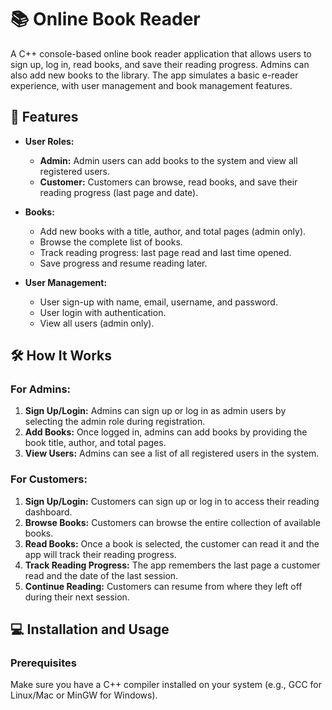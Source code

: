 # 📚 Online Book Reader

A C++ console-based online book reader application that allows users to sign up, log in, read books, and save their reading progress. Admins can also add new books to the library. The app simulates a basic e-reader experience, with user management and book management features.

## 🚀 Features

- **User Roles:**
  - **Admin:** Admin users can add books to the system and view all registered users.
  - **Customer:** Customers can browse, read books, and save their reading progress (last page and date).
  
- **Books:**
  - Add new books with a title, author, and total pages (admin only).
  - Browse the complete list of books.
  - Track reading progress: last page read and last time opened.
  - Save progress and resume reading later.

- **User Management:**
  - User sign-up with name, email, username, and password.
  - User login with authentication.
  - View all users (admin only).
  
## 🛠️ How It Works

### For Admins:
1. **Sign Up/Login:** Admins can sign up or log in as admin users by selecting the admin role during registration.
2. **Add Books:** Once logged in, admins can add books by providing the book title, author, and total pages.
3. **View Users:** Admins can see a list of all registered users in the system.

### For Customers:
1. **Sign Up/Login:** Customers can sign up or log in to access their reading dashboard.
2. **Browse Books:** Customers can browse the entire collection of available books.
3. **Read Books:** Once a book is selected, the customer can read it and the app will track their reading progress.
4. **Track Reading Progress:** The app remembers the last page a customer read and the date of the last session.
5. **Continue Reading:** Customers can resume from where they left off during their next session.

## 💻 Installation and Usage

### Prerequisites

Make sure you have a C++ compiler installed on your system (e.g., GCC for Linux/Mac or MinGW for Windows).

